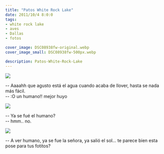 ```yaml
---
title: "Patos White Rock Lake"
date: 2011/10/4 8:0:0
tags: 
- white rock lake
- aves
- Dallas
- fotos

cover_image: DSC08938fw-original.webp
cover_image_small: DSC08938fw-500px.webp

description: Patos-White-Rock-Lake
---
```



[![](DSC08938fw-800px.webp)](DSC08938fw-original.webp)

-- Aaaahh que agusto está el agua cuando acaba de llover, hasta se nada más fácil.  
-- :O un humano!! mejor huyo  

[![](DSC08941fw-800px.webp)](DSC08941fw-original.webp)

-- Ya se fué el humano?  
-- hmm.. no.  

[![](DSC08951fw-800px.webp)](DSC08951fw-original.webp)

-- A ver humano, ya se fue la señora, ya salió el sol... te parece bien esta pose para tus fotitos?
